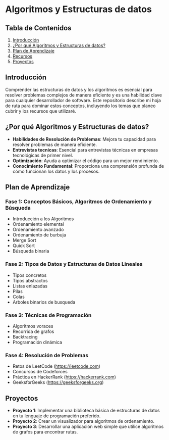 # Algoritmos y Estructuras de datos

## Tabla de Contenidos

1. [Introducción](#introduccion)
2. [¿Por qué Algoritmos y Estructuras de datos?](#por-que-estructuras-de-datos-y-algoritmos)
3. [Plan de Aprendizaje](#plan-de-aprendizaje)
4. [Recursos](#recursos)
5. [Proyectos](#proyectos)

## Introducción

Comprender las estructuras de datos y los algoritmos es esencial para resolver problemas complejos de manera eficiente y es una habilidad clave para cualquier desarrollador de software. Este repositorio describe mi hoja de ruta para dominar estos conceptos, incluyendo los temas que planeo cubrir y los recursos que utilizaré.

## ¿Por qué Algoritmos y Estructuras de datos?

- **Habilidades de Resolución de Problemas**: Mejora tu capacidad para resolver problemas de manera eficiente.
- **Entrevistas tecnicas**: Esencial para entrevistas técnicas en empresas tecnológicas de primer nivel.
- **Optimización**: Ayuda a optimizar el código para un mejor rendimiento.
- **Conocimiento Fundamental**: Proporciona una comprensión profunda de cómo funcionan los datos y los procesos.

## Plan de Aprendizaje

### Fase 1: Conceptos Básicos, Algoritmos de Ordenamiento y Búsqueda
- Introducción a los Algoritmos
- Ordenamiento elemental
- Ordenamiento avanzado
- Ordenamiento de burbuja
- Merge Sort
- Quick Sort
- Búsqueda binaria

### Fase 2: Tipos de Datos y Estructuras de Datos Lineales
- Tipos concretos
- Tipos abstractos
- Listas enlazadas
- Pilas
- Colas
- Arboles binarios de busqueda

### Fase 3: Técnicas de Programación
- Algoritmos voraces
- Recorrida de grafos
- Backtracing
- Programación dinámica

### Fase 4: Resolución de Problemas
- Retos de LeetCode (https://leetcode.com)
- Concursos de Codeforces
- Práctica en HackerRank (https://hackerrank.com)
- GeeksforGeeks (https://geeksforgeeks.org)

## Proyectos

- **Proyecto 1**: Implementar una biblioteca básica de estructuras de datos en tu lenguaje de programación preferido.
- **Proyecto 2**: Crear un visualizador para algoritmos de ordenamiento.
- **Proyecto 3**: Desarrollar una aplicación web simple que utilice algoritmos de grafos para encontrar rutas.
